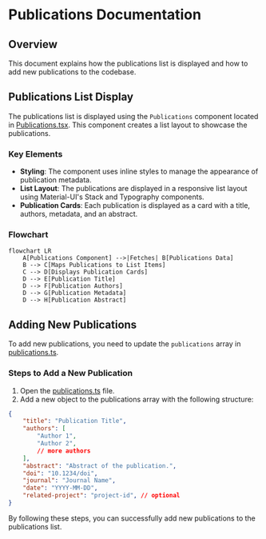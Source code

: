 # Publications Documentation

## Overview

This document explains how the publications list is displayed and how to add new publications to the codebase.

## Publications List Display

The publications list is displayed using the `Publications` component located in [Publications.tsx](../../src/components/publications/Publications.tsx). This component creates a list layout to showcase the publications.

### Key Elements

* **Styling**: The component uses inline styles to manage the appearance of publication metadata.
* **List Layout**: The publications are displayed in a responsive list layout using Material-UI's Stack and Typography components.
* **Publication Cards**: Each publication is displayed as a card with a title, authors, metadata, and an abstract.

### Flowchart

```mermaid
flowchart LR
    A[Publications Component] -->|Fetches| B[Publications Data]
    B --> C[Maps Publications to List Items]
    C --> D[Displays Publication Cards]
    D --> E[Publication Title]
    D --> F[Publication Authors]
    D --> G[Publication Metadata]
    D --> H[Publication Abstract]
```

## Adding New Publications

To add new publications, you need to update the `publications` array in [publications.ts](../../src/data/publications.ts).

### Steps to Add a New Publication

1. Open the [publications.ts](../../src/data/publications.ts) file.
2. Add a new object to the publications array with the following structure:

```json
{
    "title": "Publication Title",
    "authors": [
        "Author 1",
        "Author 2",
        // more authors
    ],
    "abstract": "Abstract of the publication.",
    "doi": "10.1234/doi",
    "journal": "Journal Name",
    "date": "YYYY-MM-DD",
    "related-project": "project-id", // optional
}
```

By following these steps, you can successfully add new publications to the publications list.
